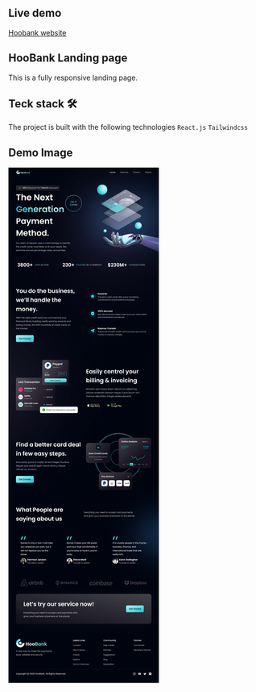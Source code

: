 ## Live demo 
[Hoobank website](https://hoo-bank-beige.vercel.app/)

## HooBank Landing page 
This is a fully responsive landing page.
## Teck stack 🛠️
The project is built with the following technologies
`React.js`
`Tailwindcss`
## Demo Image
![hoobank demo image](public/demo-hoobank.png)
